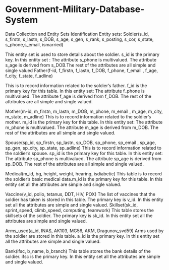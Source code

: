 # Government-Military-Database-System

Data Collection and Entity Sets Identification
Entity sets:
Soldier(s_id, s_firstn, s_lastn, s_DOB, s_age, s_gen, s_rank, s_posting, s_cor, s_state, 
s_phone,s_email, ismarried)

This entity set is used to store details about the soldier. s_id is the primary key.
In this entity set : The attribute s_phone is multivalued. The attribute s_age is derived from 
s_DOB.The rest of the attributes are all simple and single valued
Father(f-id, f_firstn, f_lastn, f_DOB, f_phone, f_email , f_age, f_city, f_state, f_adline)

This is to record information related to the soldier’s father. f_id is the primary key for this table. 
In this entity set: The attribute f_phone is multivalued. The attribute f_age is derived from f_DOB. 
The rest of the attributes are all simple and single valued.

Mother(m-id, m_firstn, m_lastn, m_DOB, m_phone, m_email , m_age, m_city, m_state, 
m_adline)
This is to record information related to the soldier’s mother. m_id is the primary key for this table. 
In this entity set: The attribute m_phone is multivalued. The attribute m_age is derived from 
m_DOB. The rest of the attributes are all simple and single valued.

Spouse(sp_id, sp_firstn, sp_lastn, sp_DOB, sp_phone, sp_email , sp_age, sp_gen, sp_city, 
sp_state, sp_adline)
This is to record information related to the soldier’s spouse. sp_id is the primary key for this table. 
In this entity set: The attribute sp_phone is multivalued. The attribute sp_age is derived from 
sp_DOB. The rest of the attributes are all simple and single valued.

Medical(m_id, bg, height, weight, hearing, isdiabetic)
This table is to record the soldier’s basic medical data.m_id is the primary key for this table.
In this entity set all the attributes are simple and single valued.

Vaccine(v_id, polio, tetanus, DDT, HIV, POX)
The list of vaccines that the soldier has taken is stored in this table. The primary key is v_id.
In this entity set all the attributes are simple and single valued.
Skillset(sk_id, sprint_speed, climb_speed, computing, teamwork) 
This table stores the skillsets of the soldier. The primary key is sk_id. 
In this entity set all the attributes are simple and single valued.

Arms_used(a_id, INAS, AK103, MG56, AKM, Dragunov_svd59) Arms used by the soldier are 
stored in this table. a_id is the primary key. In this entity set all the attributes are simple and 
single valued.

Bank(ifsc, b_name, b_branch)
This table stores the bank details of the soldier. ifsc is the primary key. 
In this entity set all the attributes are simple and single valued.
